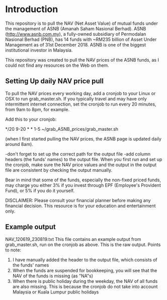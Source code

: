 
# Introduction

This repository is to pull the NAV (Net Asset Value) of mutual funds under the management of ASNB (Amanah Saham Nasional Berhad).
ASNB (http://www.asnb.com.my), a fully-owned subsidiary of Permodalan Nasional Berhad (PNB), has 14 funds with ~RM235 billion of Asset Under Management as of 31st December 2018. ASNB is one of the biggest institutional investor in Malaysia.

This repository was created to pull the NAV prices of the ASNB funds, as I could not find any resources on the Web on them.


## Setting Up daily NAV price pull

To pull the NAV prices every working day, add a cronjob to your Linux or OSX to run grab_master.sh.
If you typically travel and may have only intermittent internet connection, set the cronjob to run every 20 minutes, from 9am to 8pm, for example.

Add this to your cronjob:

*/20 9-20 * * 1-5 ~/grab_ASNB_prices/grab_master.sh


(when I first started pulling the NAV prices, the ASNB page is updated daily around 8am).

-don't forget to set up the correct path for the output file
-add column headers (the funds' names) to the output file. When you first run and set up the cronjob, make sure the NAV price values and the output in the output file are consistent by checking the output manually.

Bear in mind that some of the funds, especially the non-fixed priced funds, may charge you either 3% if you invest through EPF (Employee's Provident Fund), or 5% if you do it yourself.

DISCLAIMER: Please consult your financial planner before making any financial decision. This resource is for your education and entertainment only.

## Example output

NAV_120619_230819.txt
This file contains an example output from grab_master.sh, run on the cronjob as above. This is the raw output. Points to note:
1) I have manually added the header to the output file, which consists of the funds' names
2) When the funds are suspended for bookkeeping, you will see that the NAV of the funds is missing (as "NA"s)
3) When there is public holiday during the weekday, the NAV of all funds are also missing. This is because the cronjob do not take into account Malaysia or Kuala Lumpur public holidays
